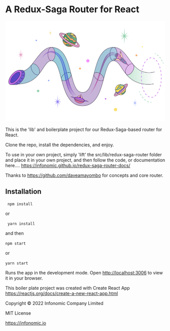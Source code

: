 # A Redux-Saga Router for React

![a router's journey through space](https://raw.githubusercontent.com/infonomic/redux-saga-router/main/router.svg)

This is the 'lib' and boilerplate project for our Redux-Saga-based router for React.

Clone the repo, install the dependencies, and enjoy.

To use in your own project, simply 'lift' the src/lib/redux-saga-router folder and place it in your own project, and then follow the code, or documentation here.... https://infonomic.github.io/redux-saga-router-docs/

Thanks to https://github.com/daveamayombo for concepts and core router.

## Installation

``` npm install```

or

``` yarn install```

and then 

```npm start```

or 

```yarn start```

Runs the app in the development mode. 
Open [http://localhost:3006](http://localhost:3006) to view it in your browser.

This boiler plate project was created with  Create React App https://reactjs.org/docs/create-a-new-react-app.html

Copyright © 2022 Infonomic Company Limited 

MIT License

https://infonomic.io 


